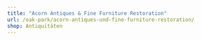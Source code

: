 ```yaml
---
title: "Acorn Antiques & Fine Furniture Restoration"
url: /oak-park/acorn-antiques-und-fine-furniture-restoration/
shop: Antiquitäten
---
```

